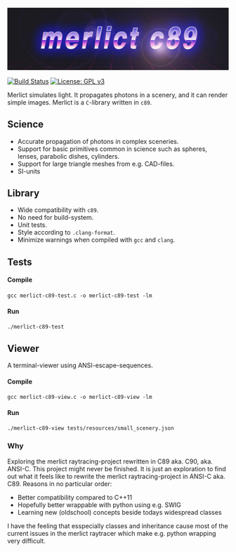 ![merlict c89 logo](/readme/merlict_c89_logo_wide_32by9_low.jpg)

[![Build Status](https://travis-ci.org/cherenkov-plenoscope/merlict_development_kit.svg?branch=master)](https://travis-ci.org/cherenkov-plenoscope/merlict_c89)
[![License: GPL v3](https://img.shields.io/badge/License-GPL%20v3-blue.svg)](https://www.gnu.org/licenses/gpl-3.0)

Merlict simulates light. It propagates photons in a scenery, and it can render simple images. Merlict is a ```C```-library written in ```c89```. 

## Science
- Accurate propagation of photons in complex sceneries.
- Support for basic primitives common in science such as spheres, lenses, parabolic dishes, cylinders.
- Support for large triangle meshes from e.g. CAD-files.
- SI-units

## Library
- Wide compatibility with ```c89```.
- No need for build-system.
- Unit tests.
- Style according to ```.clang-format```.
- Minimize warnings when compiled with ```gcc``` and ```clang```.

## Tests
#### Compile
```
gcc merlict-c89-test.c -o merlict-c89-test -lm
```

#### Run
```
./merlict-c89-test
```

## Viewer
A terminal-viewer using ANSI-escape-sequences.
#### Compile
```
gcc merlict-c89-view.c -o merlict-c89-view -lm
```

#### Run
```
./merlict-c89-view tests/resources/small_scenery.json
```

### Why
Exploring the merlict raytracing-project rewritten in C89 aka. C90, aka. ANSI-C.
This project might never be finished. It is just an exploration to find out what it feels like to rewrite the merlict raytracing-project in ANSI-C aka. C89.
Reasons in no particular order:

- Better compatibility compared to C++11
- Hopefully better wrappable with python using e.g. SWIG
- Learning new (oldschool) concepts beside todays widespread classes

I have the feeling that esspecially classes and inheritance cause most of the current issues in the merlict raytracer which make e.g. python wrapping very difficult. 
